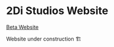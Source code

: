 # 2Di Studios Website

[Beta Website](https://maandodiya.github.io/2di-Studios/)

Website under construction 🏗
